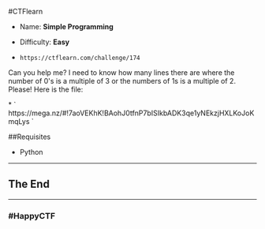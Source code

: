 #CTFlearn
* <p>Name: <b>Simple Programming</b></p>
* <p>Difficulty: <b>Easy</b></p>
* ` https://ctflearn.com/challenge/174 `

<p>
Can you help me? I need to know how many lines there are where the number of 0's is a multiple of 3 
or the numbers of 1s is a multiple of 2. Please! Here is the file: 
</p>
<p>
* ` https://mega.nz/#!7aoVEKhK!BAohJ0tfnP7bISIkbADK3qe1yNEkzjHXLKoJoKmqLys `
</p>

##Requisites
* Python
***

## <div class="end"> The End </div>

___

<footer> <h3>#HappyCTF</h3>
</footer>